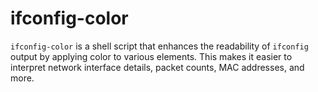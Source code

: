 # ifconfig-color
`ifconfig-color` is a shell script that enhances the readability of `ifconfig` output by applying color to various elements. This makes it easier to interpret network interface details, packet counts, MAC addresses, and more.
